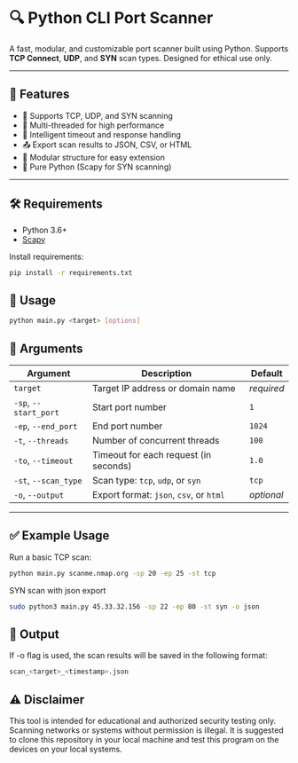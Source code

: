 # 🔍 Python CLI Port Scanner

A fast, modular, and customizable port scanner built using Python. Supports **TCP Connect**, **UDP**, and **SYN** scan types. Designed for ethical use only.

---

## 🚀 Features

- 🔧 Supports TCP, UDP, and SYN scanning
- 🚦 Multi-threaded for high performance
- 🧠 Intelligent timeout and response handling
- 📤 Export scan results to JSON, CSV, or HTML
- 🧱 Modular structure for easy extension
- 🐍 Pure Python (Scapy for SYN scanning)

---

## 🛠️ Requirements

- Python 3.6+
- [Scapy](https://pypi.org/project/scapy/)

Install requirements:

```bash
pip install -r requirements.txt
```
## 🧪 Usage
```bash
python main.py <target> [options]
```
## 🔧 Arguments

| Argument             | Description                                  | Default     |
|----------------------|----------------------------------------------|-------------|
| `target`             | Target IP address or domain name             | *required*  |
| `-sp`, `--start_port`| Start port number                            | `1`         |
| `-ep`, `--end_port`  | End port number                              | `1024`      |
| `-t`, `--threads`    | Number of concurrent threads                 | `100`       |
| `-to`, `--timeout`   | Timeout for each request (in seconds)        | `1.0`       |
| `-st`, `--scan_type` | Scan type: `tcp`, `udp`, or `syn`            | `tcp`       |
| `-o`, `--output`     | Export format: `json`, `csv`, or `html`      | *optional*  |

---

## ✅ Example Usage

Run a basic TCP scan:

```bash
python main.py scanme.nmap.org -sp 20 -ep 25 -st tcp
```

SYN scan with json export
```bash
sudo python3 main.py 45.33.32.156 -sp 22 -ep 80 -st syn -o json
```
## 📁 Output
If -o flag is used, the scan results will be saved in the following format:
```bash
scan_<target>_<timestamp>.json
```
## ⚠️ Disclaimer
This tool is intended for educational and authorized security testing only. Scanning networks or systems without permission is illegal. It is suggested to clone this repository in your local machine and test this program on the devices on your local systems.


